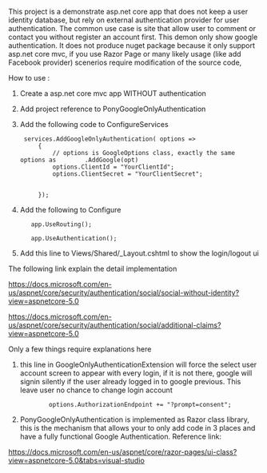 
This project is a demonstrate asp.net core app that does not keep a user identity database, but rely on external authentication provider for user authentication.  The common use case is site that allow user to comment or contact you without register an account first.  This demon only show google authentication.  It does not produce nuget package because it only support asp.net core mvc, if you use Razor Page or many likely usage (like add Facebook provider) scenerios require modification of the source code, 

How to use :

1. Create a asp.net core mvc app WITHOUT authentication
2. Add project reference to PonyGoogleOnlyAuthentication
3. Add the following code to ConfigureServices

        services.AddGoogleOnlyAuthentication( options =>
            {
                // options is GoogleOptions class, exactly the same options as        .AddGoogle(opt)
                options.ClientId = "YourClientId";
                options.ClientSecret = "YourClientSecret";


            });
4. Add the following to Configure

          app.UseRouting();

          app.UseAuthentication();

5. Add this line to Views/Shared/_Layout.cshtml  to show the login/logout ui

    <partial name="_LoginPartialGoogle" />


The following link explain the detail implementation

https://docs.microsoft.com/en-us/aspnet/core/security/authentication/social/social-without-identity?view=aspnetcore-5.0

https://docs.microsoft.com/en-us/aspnet/core/security/authentication/social/additional-claims?view=aspnetcore-5.0


Only a few things require explanations here 

1. this line in GoogleOnlyAuthenticationExtension will force the select user account screen to appear with every login,  if it is not there, google will signin silently if the user already logged in to google previous.  This leave user no chance to change login account

               options.AuthorizationEndpoint += "?prompt=consent";

2. PonyGoogleOnlyAuthentication is implemented as Razor class library, this is the mechanism that allows your to only add code in 3 places and have a fully functional Google Authentication. Reference link:

https://docs.microsoft.com/en-us/aspnet/core/razor-pages/ui-class?view=aspnetcore-5.0&tabs=visual-studio